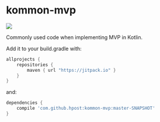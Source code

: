 # kommon-mvp
[![](https://jitpack.io/v/hpost/kommon-mvp.svg)](https://jitpack.io/#hpost/kommon-mvp)

Commonly used code when implementing MVP in Kotlin.


Add it to your build.gradle with:
```gradle
allprojects {
    repositories {
        maven { url "https://jitpack.io" }
    }
}
```
and:

```gradle
dependencies {
    compile 'com.github.hpost:kommon-mvp:master-SNAPSHOT'
}
```
